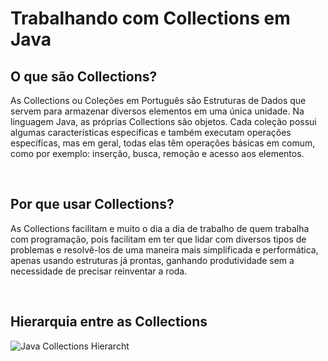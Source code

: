 # Trabalhando com Collections em Java

<h2>O que são Collections?</h2>
<p>
  As Collections ou Coleções em Português são Estruturas de Dados que servem para armazenar diversos elementos em uma única unidade. Na linguagem Java, as próprias Collections são objetos.
  Cada coleção possui algumas características específicas e também executam operações específicas, mas em geral, todas elas têm operações básicas em comum, como por exemplo: 
  inserção, busca, remoção e acesso aos elementos.
</p>
<br>

<h2>Por que usar Collections?</h2>
<p>
  As Collections facilitam e muito o dia a dia de trabalho de quem trabalha com programação, pois facilitam em ter que lidar com diversos tipos de problemas e resolvê-los de uma
  maneira mais simplificada e performática, apenas usando estruturas já prontas, ganhando produtividade sem a necessidade de precisar reinventar a roda.
</p>
<br>

<h2>Hierarquia entre as Collections</h2>
<img src="https://static.javatpoint.com/images/java-collection-hierarchy.png" alt="Java Collections Hierarcht">
<br>
